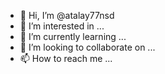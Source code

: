 - 👋 Hi, I’m @atalay77nsd
- 👀 I’m interested in ...
- 🌱 I’m currently learning ...
- 💞️ I’m looking to collaborate on ...
- 📫 How to reach me ...

<!---
atalay77nsd/atalay77nsd is a ✨ special ✨ repository because its `README.md` (this file) appears on your GitHub profile.
You can click the Preview link to take a look at your changes.
--->

